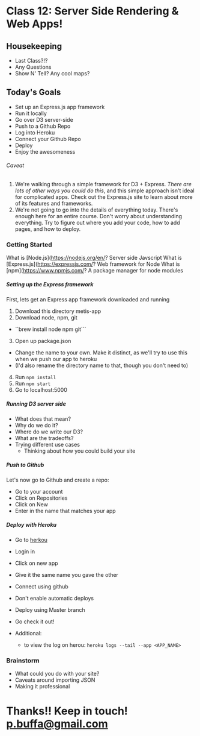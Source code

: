# Class 12: Server Side Rendering & Web Apps!

## Housekeeping

 * Last Class?!?
 * Any Questions
 * Show N' Tell? Any cool maps?

## Today's Goals

 * Set up an Express.js app framework
 * Run it locally 
 * Go over D3 server-side
 * Push to a Github Repo
 * Log into Heroku
 * Connect your Github Repo
 * Deploy 
 * Enjoy the awesomeness 

###### Caveat

 1. We're walking through a simple framework for D3 + Express. *There are lots of other ways you could do this*, and this simple approach isn't ideal for complicated apps. Check out the Express.js site to learn about more of its features and frameworks.
 2. We're not going to go into the details of everything today. There's enough here for an entire course. Don't worry about understanding everything. Try to figure out where you add your code, how to add pages, and how to deploy.

### Getting Started

 What is [Node.js](https://nodejs.org/en/? Server side Javscript
 What is [Express.js](https://expressjs.com/? Web framework for Node
 What is [npm](https://www.npmjs.com/? A package manager for node modules

##### Setting up the Express framework

First, lets get an Express app framework downloaded and running

 1. Download this directory metis-app
 2. Download node, npm, git
  * ``brew install node npm git``` 
 3. Open up package.json
  * Change the name to your own. Make it distinct, as we'll try to use this when we push our app to heroku
  * (I'd also rename the directory name to that, though you don't need to)
 4. Run ```npm install```
 5. Run ```npm start```
 6. Go to localhost:5000

##### Running D3 server side
 * What does that mean?
 * Why do we do it?
 * Where do we write our D3?
 * What are the tradeoffs?
 * Trying different use cases
 	* Thinking about how you could build your site


##### Push to Github
Let's now go to Github and create a repo:
 * Go to your account
 * Click on Repositories 
 * Click on New
 * Enter in the name that matches your app


##### Deploy with Heroku

 * Go to [herkou](http://heroku.com)
 * Login in
 * Click on new app
 * Give it the same name you gave the other 

 * Connect using github
 * Don't enable automatic deploys

 * Deploy using Master branch
 * Go check it out! 

* Additional:
	* to view the log on herou: ```heroku logs --tail --app <APP_NAME>```

### Brainstorm
* What could you do with your site?
* Caveats around importing JSON
* Making it professional 

# Thanks!! Keep in touch! p.buffa@gmail.com



